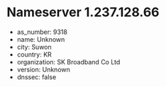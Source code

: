 # Nameserver 1.237.128.66

* as_number: 9318
* name: Unknown
* city: Suwon
* country: KR
* organization: SK Broadband Co Ltd
* version: Unknown
* dnssec: false
